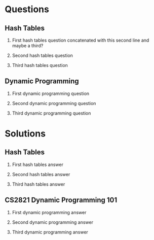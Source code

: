 # Questions

## Hash Tables

1. First hash tables question 
concatenated with this second line
and maybe a third?

2. Second hash tables question

3. Third hash tables question


## Dynamic Programming

1. First dynamic programming question

2. Second dynamic programming question

3. Third dynamic programming question


# Solutions #

## Hash Tables

1. First hash tables answer 

2. Second hash tables answer

3. Third hash tables answer

## CS2821 Dynamic Programming 101 ##

1. First dynamic programming answer

2. Second dynamic programming answer

3. Third dynamic programming answer

